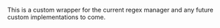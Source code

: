 This is a custom wrapper for the current regex manager and any future custom implementations to come.
